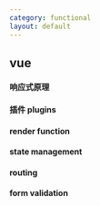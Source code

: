 ```yaml
---
category: functional
layout: default
---
```

## vue 

#### 响应式原理

#### 插件 plugins

#### render function

#### state management

#### routing

#### form validation
